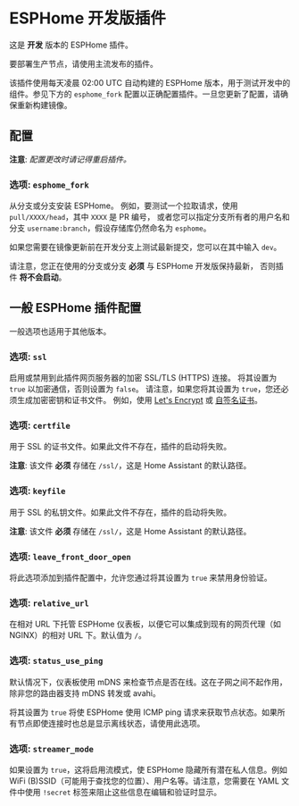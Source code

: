 # ESPHome 开发版插件

这是 **开发** 版本的 ESPHome 插件。

要部署生产节点，请使用主流发布的插件。

该插件使用每天凌晨 02:00 UTC 自动构建的 ESPHome 版本，用于测试开发中的组件。参见下方的 `esphome_fork` 配置以正确配置插件。一旦您更新了配置，请确保重新构建镜像。

## 配置

**注意**: _配置更改时请记得重启插件。_

### 选项: `esphome_fork`

从分支或分支安装 ESPHome。
例如，要测试一个拉取请求，使用 `pull/XXXX/head`，其中 `XXXX` 是 PR 编号，
或者您可以指定分支所有者的用户名和分支 `username:branch`，假设存储库仍然命名为 `esphome`。

如果您需要在镜像更新前在开发分支上测试最新提交，您可以在其中输入 `dev`。

请注意，您正在使用的分支或分支 **必须** 与 ESPHome 开发版保持最新，
否则插件 **将不会启动**。


## 一般 ESPHome 插件配置

一般选项也适用于其他版本。

### 选项: `ssl`

启用或禁用到此插件网页服务器的加密 SSL/TLS (HTTPS) 连接。
将其设置为 `true` 以加密通信，否则设置为 `false`。
请注意，如果您将其设置为 `true`，您还必须生成加密密钥和证书文件。
例如，使用 [Let's Encrypt](https://www.home-assistant.io/addons/lets_encrypt/)
或 [自签名证书](https://www.home-assistant.io/docs/ecosystem/certificates/tls_self_signed_certificate/)。

### 选项: `certfile`

用于 SSL 的证书文件。如果此文件不存在，插件的启动将失败。

**注意**: 该文件 **必须** 存储在 `/ssl/`，这是 Home Assistant 的默认路径。

### 选项: `keyfile`

用于 SSL 的私钥文件。如果此文件不存在，插件的启动将失败。

**注意**: 该文件 **必须** 存储在 `/ssl/`，这是 Home Assistant 的默认路径。

### 选项: `leave_front_door_open`

将此选项添加到插件配置中，允许您通过将其设置为 `true` 来禁用身份验证。

### 选项: `relative_url`

在相对 URL 下托管 ESPHome 仪表板，以便它可以集成到现有的网页代理（如 NGINX）的相对 URL 下。默认值为 `/`。

### 选项: `status_use_ping`

默认情况下，仪表板使用 mDNS 来检查节点是否在线。这在子网之间不起作用，除非您的路由器支持 mDNS 转发或 avahi。

将其设置为 `true` 将使 ESPHome 使用 ICMP ping 请求来获取节点状态。如果所有节点即使连接时也总是显示离线状态，请使用此选项。

### 选项: `streamer_mode`

如果设置为 `true`，这将启用流模式，使 ESPHome 隐藏所有潜在私人信息。例如 WiFi (B)SSID（可能用于查找您的位置）、用户名等。请注意，您需要在 YAML 文件中使用 `!secret` 标签来阻止这些信息在编辑和验证时显示。